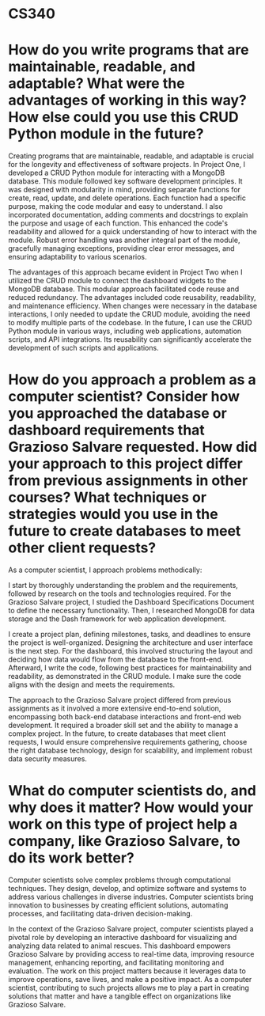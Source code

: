 # CS340

# How do you write programs that are maintainable, readable, and adaptable? What were the advantages of working in this way? How else could you use this CRUD Python module in the future?

Creating programs that are maintainable, readable, and adaptable is crucial for the longevity and effectiveness of software projects. In Project One, I developed a CRUD Python module for interacting with a MongoDB database. This module followed key software development principles. It was designed with modularity in mind, providing separate functions for create, read, update, and delete operations. Each function had a specific purpose, making the code modular and easy to understand. I also incorporated documentation, adding comments and docstrings to explain the purpose and usage of each function. This enhanced the code's readability and allowed for a quick understanding of how to interact with the module. Robust error handling was another integral part of the module, gracefully managing exceptions, providing clear error messages, and ensuring adaptability to various scenarios.

The advantages of this approach became evident in Project Two when I utilized the CRUD module to connect the dashboard widgets to the MongoDB database. This modular approach facilitated code reuse and reduced redundancy. The advantages included code reusability, readability, and maintenance efficiency. When changes were necessary in the database interactions, I only needed to update the CRUD module, avoiding the need to modify multiple parts of the codebase. In the future, I can use the CRUD Python module in various ways, including web applications, automation scripts, and API integrations. Its reusability can significantly accelerate the development of such scripts and applications.

# How do you approach a problem as a computer scientist? Consider how you approached the database or dashboard requirements that Grazioso Salvare requested. How did your approach to this project differ from previous assignments in other courses? What techniques or strategies would you use in the future to create databases to meet other client requests?

As a computer scientist, I approach problems methodically:

I start by thoroughly understanding the problem and the requirements, followed by research on the tools and technologies required. For the Grazioso Salvare project, I studied the Dashboard Specifications Document to define the necessary functionality. Then, I researched MongoDB for data storage and the Dash framework for web application development.

I create a project plan, defining milestones, tasks, and deadlines to ensure the project is well-organized. Designing the architecture and user interface is the next step. For the dashboard, this involved structuring the layout and deciding how data would flow from the database to the front-end. Afterward, I write the code, following best practices for maintainability and readability, as demonstrated in the CRUD module. I make sure the code aligns with the design and meets the requirements.

The approach to the Grazioso Salvare project differed from previous assignments as it involved a more extensive end-to-end solution, encompassing both back-end database interactions and front-end web development. It required a broader skill set and the ability to manage a complex project. In the future, to create databases that meet client requests, I would ensure comprehensive requirements gathering, choose the right database technology, design for scalability, and implement robust data security measures.

# What do computer scientists do, and why does it matter? How would your work on this type of project help a company, like Grazioso Salvare, to do its work better?

Computer scientists solve complex problems through computational techniques. They design, develop, and optimize software and systems to address various challenges in diverse industries. Computer scientists bring innovation to businesses by creating efficient solutions, automating processes, and facilitating data-driven decision-making.

In the context of the Grazioso Salvare project, computer scientists played a pivotal role by developing an interactive dashboard for visualizing and analyzing data related to animal rescues. This dashboard empowers Grazioso Salvare by providing access to real-time data, improving resource management, enhancing reporting, and facilitating monitoring and evaluation. The work on this project matters because it leverages data to improve operations, save lives, and make a positive impact. As a computer scientist, contributing to such projects allows me to play a part in creating solutions that matter and have a tangible effect on organizations like Grazioso Salvare.
